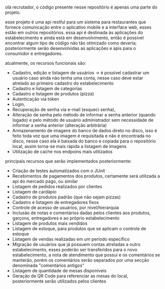 olá recrutador, o código presente nesse repositório é apenas uma parte do projeto.

esse projeto é uma api restful para um sistema para restaurantes que fornece comunicação entre o aplicativo mobile e a interface web, esses estão em outros repositórios.
essa api é destinada às aplicações do estabelecimento e ainda está em desenvolvimento, então é possível encontrar algum tipo de código não tão otimizado como deveria; 
posteriormente serão desenvolvidas as aplicações e apis para o consumidor e entregadores.

atualmente, os recursos funcionais são: 
- Cadastro, edição e listagem de usuários -> é possível cadastrar um usuário caso ainda não tenha uma conta, nesse caso deve estar atrelado ao primeiro cadastro do estabelecimento 
- Cadastro e listagem de categorias
- Cadastro e listagem de produtos (pizza)
- Autenticação via token
- Login,
- Recuperação de senha via e-mail (esqueci senha),
- Alteração de senha pelo método de informar a senha anterior (quando logado) e pelo método de usuário administrador sem necessidade de informar a senha anterior (alteração arbitrária)
- Armazenamento de imagens do banco de dados direto no disco, isso é feito toda vez que uma imagem é requisitada e não é encontrada no disco, nesse caso ela é baixada do banco e copiada para o repositório local, assim torna-se mais rápida a listagem de imagens
- Utilização de cache nos endpoins mais utilizados

principais recursos que serão implementados posteriormente:

  - Criação de testes automatizados com o JUnit
  - Recebimentos de pagamentos dos produtos, certamente será utilizada a api do mercado pago, ou similar
  - Listagem de pedidos realizados por clientes
  - Listagem de cardápio
  - Cadastro de produtos padrão (que não sejam pizzas)
  - Cadastro e listagem de entregadores fixos
  - Controle de acesso de usuários, por nível/hierarquia
  - Inclusão de notas e comentários dadas pelos clientes aos produtos, garçons, entregadores e ao próprio estabelecimento
  - Listagem de produtos mais vendidos
  - Listagem de estoque, para produtos que se aplicam o controle de estoque
  - Listagem de vendas realizadas em um período específico
  - Migração de usuários que já possuem contas atreladas a outro estabelecimento, esses poderão ser transferidos para o novo estabelecimento,
    a nota de atendimento que possui e os comentários se manterão, porém os comentários serão separados por uma secção denominada "comentários antigos"
  - Listagem de quantidade de mesas disponíveis
  - Geração de QR Code para referenciar as mesas do local, posteriormente serão utilizados pelos clientes
